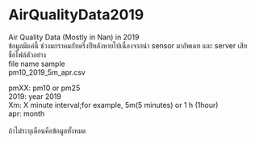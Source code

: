 # AirQualityData2019
Air Quality Data (Mostly in Nan) in 2019<br>
ข้อมูลมีแค่นี้ ช่วงมกราคมกับครึ่งปีหลังหายไปเนื่องจากนำ sensor มาอัพเดท และ server เสีย<br>
ชื่อไฟล์ตัวอย่าง<br>
file name sample<br>
pm10_2019_5m_apr.csv<br>

pmXX: pm10 or pm25<br>
2019: year 2019<br>
Xm: X minute interval;for example, 5m(5 minutes) or 1 h (1hour)<br>
apr: month<br>
<br>
ถ้าไม่ระบุเดือนคือข้อมูลทั้งหมด
